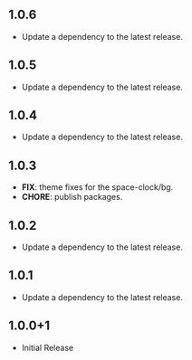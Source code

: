 ## 1.0.6

 - Update a dependency to the latest release.

## 1.0.5

 - Update a dependency to the latest release.

## 1.0.4

 - Update a dependency to the latest release.

## 1.0.3

 - **FIX**: theme fixes for the space-clock/bg.
 - **CHORE**: publish packages.

## 1.0.2

 - Update a dependency to the latest release.

## 1.0.1

 - Update a dependency to the latest release.

## 1.0.0+1

 - Initial Release

